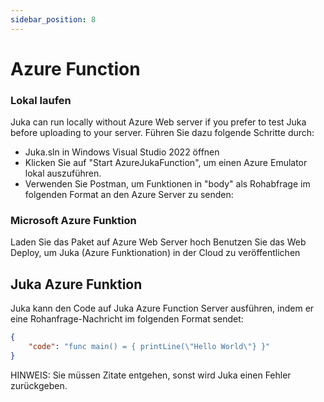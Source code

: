 ```yaml
---
sidebar_position: 8
---
```


# Azure Function

### Lokal laufen
Juka can run locally without Azure Web server if you prefer to test Juka before uploading to your server. Führen Sie dazu folgende Schritte durch:
- Juka.sln in Windows Visual Studio 2022 öffnen
- Klicken Sie auf "Start AzureJukaFunction", um einen Azure Emulator lokal auszuführen.
- Verwenden Sie Postman, um Funktionen in "body" als Rohabfrage im folgenden Format an den Azure Server zu senden:


### Microsoft Azure Funktion
Laden Sie das Paket auf Azure Web Server hoch Benutzen Sie das Web Deploy, um Juka (Azure Funktionation) in der Cloud zu veröffentlichen

## Juka Azure Funktion

Juka kann den Code auf Juka Azure Function Server ausführen, indem er eine Rohanfrage-Nachricht im folgenden Format sendet:

```json
{
    "code": "func main() = { printLine(\"Hello World\"} }"
}
```

HINWEIS: Sie müssen Zitate entgehen, sonst wird Juka einen Fehler zurückgeben.
